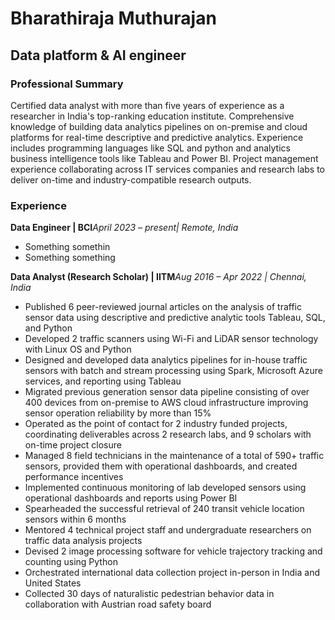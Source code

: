 # Bharathiraja Muthurajan

## Data platform & AI engineer

### Professional Summary

Certified data analyst with more than five years of experience as a researcher in India's top-ranking education institute. Comprehensive knowledge of building data analytics pipelines on on-premise and cloud platforms for real-time descriptive and predictive analytics. Experience includes programming languages like SQL and python and analytics business intelligence tools like Tableau and Power BI. Project management experience collaborating across IT services companies and research labs to deliver on-time and industry-compatible research outputs.

### Experience

**Data Engineer | BCI***April 2023 – present| Remote, India*

- Something somethin
- Something something

**Data Analyst (Research Scholar) | IITM***Aug 2016 – Apr 2022 | Chennai, India*

- Published 6 peer-reviewed journal articles on the analysis of traffic sensor data using descriptive and predictive analytic tools Tableau, SQL, and Python
- Developed 2 traffic scanners using Wi-Fi and LiDAR sensor technology with Linux OS and Python
- Designed and developed data analytics pipelines for in-house traffic sensors with batch and stream processing using Spark, Microsoft Azure services, and reporting using Tableau
- Migrated previous generation sensor data pipeline consisting of over 400 devices from on-premise to AWS cloud infrastructure improving sensor operation reliability by more than 15%
- Operated as the point of contact for 2 industry funded projects, coordinating deliverables across 2 research labs, and 9 scholars with on-time project closure
- Managed 8 field technicians in the maintenance of a total of 590+ traffic sensors, provided them with operational dashboards, and created performance incentives
- Implemented continuous monitoring of lab developed sensors using operational dashboards and reports using Power BI
- Spearheaded the successful retrieval of 240 transit vehicle location sensors within 6 months
- Mentored 4 technical project staff and undergraduate researchers on traffic data analysis projects
- Devised 2 image processing software for vehicle trajectory tracking and counting using Python
- Orchestrated international data collection project in-person in India and United States
- Collected 30 days of naturalistic pedestrian behavior data in collaboration with Austrian road safety board
